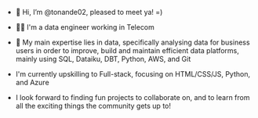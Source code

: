 - 👋 Hi, I’m @tonande02, pleased to meet ya! =)
 
- :woman_technologist: I'm a data engineer working in Telecom
- 👀 My main expertise lies in data, specifically analysing data for business users in order to improve, build and maintain efficient data platforms, mainly using SQL, Dataiku, DBT, Python, AWS, and Git
- I'm currently upskilling to Full-stack, focusing on HTML/CSS/JS, Python, and Azure
- I look forward to finding fun projects to collaborate on, and to learn from all the exciting things the community gets up to!

<!---
tonande02/tonande02 is a ✨ special ✨ repository because its `README.md` (this file) appears on your GitHub profile.
You can click the Preview link to take a look at your changes.
--->
